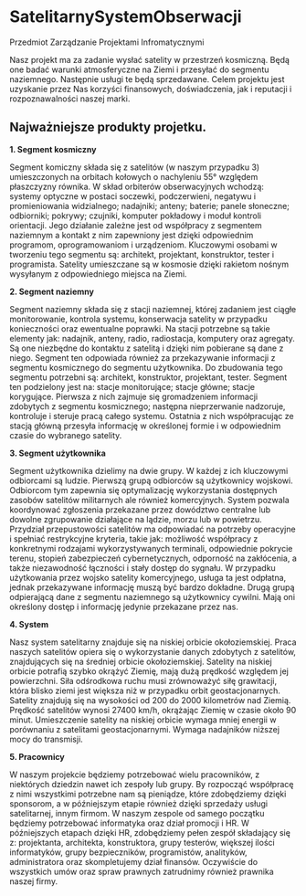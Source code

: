 # SatelitarnySystemObserwacji
Przedmiot Zarządzanie Projektami Infromatycznymi

Nasz projekt ma za zadanie wysłać satelity w przestrzeń kosmiczną. Będą one badać warunki atmosferyczne na Ziemi i przesyłać do segmentu naziemnego. Następnie usługi te będą sprzedawane. Celem projektu jest uzyskanie przez Nas korzyści finansowych, doświadczenia, jak i reputacji i rozpoznawalności naszej marki.

## Najważniejsze produkty projetku.

**1. Segment kosmiczny**

Segment komiczny składa się z satelitów (w naszym przypadku 3) umieszczonych na orbitach kołowych o nachyleniu 55° względem płaszczyzny równika. W skład orbiterów obserwacyjnych wchodzą: systemy optyczne w postaci soczewki, podczerwieni, negatywu i promieniowania widzialnego; nadajniki; anteny; baterie; panele słoneczne; odbiorniki; pokrywy; czujniki, komputer pokładowy i moduł kontroli orientacji. Jego działanie zależne jest od współpracy z segmentem naziemnym a kontakt z nim zapewniony jest dzięki odpowiednim programom, oprogramowaniom i urządzeniom. Kluczowymi osobami w tworzeniu tego segmentu są: architekt, projektant, konstruktor, tester i programista. Satelity umieszczane są w kosmosie dzięki rakietom nośnym wysyłanym z odpowiedniego miejsca na Ziemi.

**2. Segment naziemny**

Segment naziemny składa się z stacji naziemnej, której zadaniem jest ciągłe monitorowanie, kontrola systemu, konserwacja satelity w przypadku konieczności oraz ewentualne poprawki. Na stacji potrzebne są takie elementy jak: nadajnik, anteny, radio, radiostacja, komputery oraz agregaty. Są one niezbędne do kontaktu z satelitą i dzięki nim pobierane są dane z niego. Segment ten odpowiada również za przekazywanie informacji z segmentu kosmicznego do segmentu użytkownika. Do zbudowania tego segmentu potrzebni są: architekt, konstruktor, projektant, tester. Segment ten podzielony jest na: stacje monitorujące; stacje główne; stacje korygujące. Pierwsza z nich zajmuje się gromadzeniem informacji zdobytych z segmentu kosmicznego; następna nieprzerwanie nadzoruje, kontroluje i steruje pracą całego systemu. Ostatnia z nich współpracując ze stacją główną przesyła informację w określonej formie i w odpowiednim czasie do wybranego satelity.

**3. Segment użytkownika**

Segment użytkownika dzielimy na dwie grupy. W każdej z ich kluczowymi odbiorcami są ludzie. Pierwszą grupą odbiorców są użytkownicy wojskowi. Odbiorcom tym zapewnia się optymalizację wykorzystania dostępnych zasobów satelitów militarnych ale również komercyjnych. System pozwala koordynować zgłoszenia przekazane przez dowództwo centralne lub dowolne zgrupowanie działające na lądzie, morzu lub w powietrzu. Przydział przepustowości satelitów ma odpowiadać na potrzeby operacyjne i spełniać restrykcyjne kryteria, takie jak: możliwość współpracy z konkretnymi rodzajami wykorzystywanych terminali, odpowiednie pokrycie terenu, stopień zabezpieczeń cybernetycznych, odporność na zakłócenia, a także niezawodność łączności i stały dostęp do sygnału. W przypadku użytkowania przez wojsko satelity komercyjnego, usługa ta jest odpłatna, jednak przekazywane informację muszą być bardzo dokładne. Drugą grupą odpierającą dane z segmentu naziemnego są użytkownicy cywilni. Mają oni określony dostęp i informację jedynie przekazane przez nas.

**4. System**

Nasz system satelitarny znajduje się na niskiej orbicie okołoziemskiej. Praca naszych satelitów opiera się o wykorzystanie danych zdobytych z satelitów, znajdujących się na średniej orbicie okołoziemskiej. Satelity na niskiej orbicie potrafią szybko okrążyć Ziemię, mają dużą prędkość względem jej powierzchni. Siła odśrodkowa ruchu musi zrównoważyć siłę grawitacji, która blisko ziemi jest większa niż w przypadku orbit geostacjonarnych. Satelity znajdują się na wysokości od 200 do 2000 kilometrów nad Ziemią. Prędkość satelitów wynosi 27400 km/h, okrążając Ziemię w czasie około 90 minut. Umieszczenie satelity na niskiej orbicie wymaga mniej energii w porównaniu z satelitami geostacjonarnymi. Wymaga nadajników niższej mocy do transmisji. 

**5. Pracownicy**

W naszym projekcie będziemy potrzebować wielu pracowników, z niektórych dziedzin nawet ich zespoły lub grupy. By rozpocząć współpracę z nimi wszystkimi potrzebne nam są pieniądze, które zdobędziemy dzięki sponsorom, a w późniejszym etapie również dzięki sprzedaży usługi satelitarnej, innym firmom. W naszym zespole od samego początku będziemy potrzebować informatyka oraz dział promocji i HR. W późniejszych etapach dzięki HR, zdobędziemy pełen zespół składający się z: projektanta, architekta, konstruktora, grupy testerów, większej ilości informatyków, grupy bezpieczników, programistów, analityków, administratora oraz skompletujemy dział finansów. Oczywiście do wszystkich umów oraz spraw prawnych zatrudnimy również prawnika naszej firmy.
